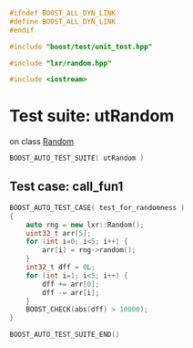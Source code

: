 ```cpp
#ifndef BOOST_ALL_DYN_LINK
#define BOOST_ALL_DYN_LINK
#endif

#include "boost/test/unit_test.hpp"

#include "lxr/random.hpp"

#include <iostream>
````

# Test suite: utRandom

on class [Random](../src/random.hpp.md)

```cpp
BOOST_AUTO_TEST_SUITE( utRandom )
```
## Test case: call_fun1
```cpp
BOOST_AUTO_TEST_CASE( test_for_randomness )
{
    auto rng = new lxr::Random();
    uint32_t arr[5];
    for (int i=0; i<5; i++) {
        arr[i] = rng->random();
    }
    int32_t dff = 0L;
    for (int i=1; i<5; i++) {
        dff += arr[0];
        dff -= arr[i];
    }
	BOOST_CHECK(abs(dff) > 10000);
}
```

```cpp
BOOST_AUTO_TEST_SUITE_END()
```
